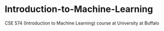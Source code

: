 # Introduction-to-Machine-Learning
CSE 574 (Introduction to Machine Learning) course at University at Buffalo
